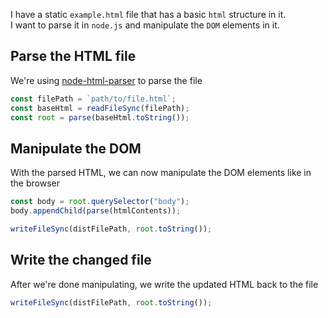 I have a static `example.html` file that has a basic `html` structure in it.  
I want to parse it in `node.js` and manipulate the `DOM` elements in it.

## Parse the HTML file

We're using [node-html-parser](https://www.npmjs.com/package/node-html-parser) to parse the file

```js
const filePath = `path/to/file.html`;
const baseHtml = readFileSync(filePath);
const root = parse(baseHtml.toString());
```

## Manipulate the DOM

With the parsed HTML, we can now manipulate the DOM elements like in the browser

```js
const body = root.querySelector("body");
body.appendChild(parse(htmlContents));

writeFileSync(distFilePath, root.toString());
```

## Write the changed file

After we're done manipulating, we write the updated HTML back to the file

```js
writeFileSync(distFilePath, root.toString());
```